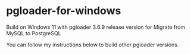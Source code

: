 # pgloader-for-windows
Build on Windows 11 with pgloader 3.6.9 release version for Migrate from MySQL to PostgreSQL

You can follow my instructions below to build other pgloader versions.

